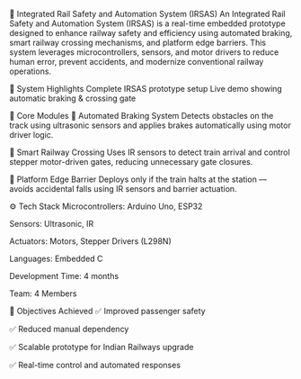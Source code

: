 🚦 Integrated Rail Safety and Automation System (IRSAS)
An Integrated Rail Safety and Automation System (IRSAS) is a real-time embedded prototype designed to enhance railway safety and efficiency using automated braking, smart railway crossing mechanisms, and platform edge barriers. This system leverages microcontrollers, sensors, and motor drivers to reduce human error, prevent accidents, and modernize conventional railway operations.

🔧 System Highlights
Complete IRSAS prototype setup	Live demo showing automatic braking & crossing gate

🚉 Core Modules
🚧 Automated Braking System
Detects obstacles on the track using ultrasonic sensors and applies brakes automatically using motor driver logic.

🛑 Smart Railway Crossing
Uses IR sensors to detect train arrival and control stepper motor-driven gates, reducing unnecessary gate closures.

🧱 Platform Edge Barrier
Deploys only if the train halts at the station — avoids accidental falls using IR sensors and barrier actuation.

⚙️ Tech Stack
Microcontrollers: Arduino Uno, ESP32

Sensors: Ultrasonic, IR

Actuators: Motors, Stepper Drivers (L298N)

Languages: Embedded C

Development Time: 4 months

Team: 4 Members

🎯 Objectives Achieved
✅ Improved passenger safety

✅ Reduced manual dependency

✅ Scalable prototype for Indian Railways upgrade

✅ Real-time control and automated responses
